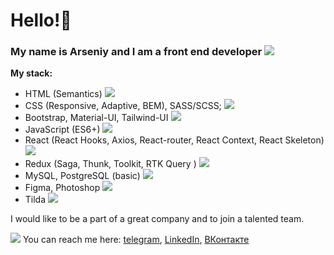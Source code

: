 # Hello!👋
### My name is Arseniy and I am a front end developer <img src="https://img.icons8.com/small/16/000000/developer.png"/>

**My stack:**
* HTML (Semantics)  <img src="https://img.icons8.com/small/16/000000/source-code.png"/>
* CSS (Responsive, Adaptive, BEM), SASS/SCSS; <img src="https://img.icons8.com/small/16/000000/css-filetype.png"/>
* Bootstrap, Material-UI, Tailwind-UI <img src="https://img.icons8.com/?size=16&id=24870&format=png" /> 
* JavaScript (ES6+) <img src="https://img.icons8.com/small/16/000000/js.png"/>
* React (React Hooks, Axios, React-router, React Context, React Skeleton) <img src="https://img.icons8.com/small/16/000000/react.png"/>
* Redux (Saga, Thunk, Toolkit, RTK Query ) <img src="https://img.icons8.com/?size=16&id=A6r5yddU9uA0&format=png" />
* MySQL, PostgreSQL (basic) <img src="https://img.icons8.com/small/16/000000/sql.png"/>
* Figma, Photoshop <img src="https://img.icons8.com/small/16/000000/psd.png"/>
* Tilda <img src="https://img.icons8.com/small/16/000000/plugin.png"/>

I would like to be a part of a great company and to join a talented team.

<img src="https://img.icons8.com/small/16/000000/phone-not-being-used.png"/> You can reach me here: [telegram](https://t.me/arseniy_punko), [LinkedIn](https://www.linkedin.com/in/arseniy-punko/), [ВКонтакте](https://vk.com/arseniy_punko)

<!--
**Bloodw1n/Bloodw1n** is a ✨ _special_ ✨ repository because its `README.md` (this file) appears on your GitHub profile.

Here are some ideas to get you started:

- 🔭 I’m currently working on ...
- 🌱 I’m currently learning ...
- 👯 I’m looking to collaborate on ...
- 🤔 I’m looking for help with ...
- 💬 Ask me about ...
- 📫 How to reach me: ...
- 😄 Pronouns: ...
- ⚡ Fun fact: ...
-->
